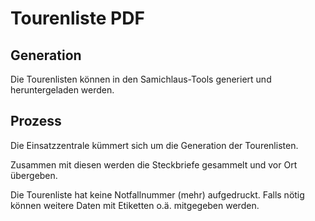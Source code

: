 # Tourenliste PDF

## Generation

Die Tourenlisten können in den Samichlaus-Tools generiert und heruntergeladen werden.

## Prozess

Die Einsatzzentrale kümmert sich um die Generation der Tourenlisten.

Zusammen mit diesen werden die Steckbriefe gesammelt und vor Ort übergeben.

Die Tourenliste hat keine Notfallnummer (mehr) aufgedruckt.
Falls nötig können weitere Daten mit Etiketten o.ä. mitgegeben werden.
